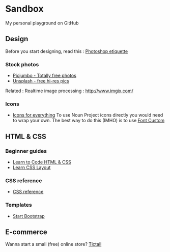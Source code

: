 # Sandbox #
My personal playground on GitHub

## Design ##

Before you start designing, read this : [Photoshop etiquette](http://photoshopetiquette.com "Photoshop etiquette")

### Stock photos

- [Picjumbo - Totally free photos](https://picjumbo.com/ "Picjumbo - Totally free photos") 
- [Unsplash - free hi-res pics](https://unsplash.com/ "Unsplash - free hi-res pics")

Related :
Realtime image processing : http://www.imgix.com/

### Icons

- [Icons for everything](https://thenounproject.com/ "Icons for everything") To use Noun Project icons directly you would need to wrap your own. The best way to do this (IMHO) is to use [Font Custom](http://fontcustom.com/ "Font Custom")

## HTML & CSS

### Beginner guides

- [Learn to Code HTML & CSS](http://learn.shayhowe.com/ "Learn to Code HTML & CSS")
- [Learn CSS Layout](http://learnlayout.com/ "Learn CSS Layout")

### CSS reference
- [CSS reference](http://tympanus.net/codrops/css_reference/ "CSS reference")

### Templates
- [Start Bootstrap](http://startbootstrap.com/ "Start Bootstrap")
 

## E-commerce ##

Wanna start a small (free) online store? [Tictail](https://tictail.com "Free online store")
